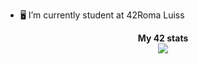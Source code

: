 - 🖥 I’m currently student at 42Roma Luiss

<div align="center">
	<table>
		<tr>
			<b>My 42 stats</b></br>
		</tr>
		<tr>
			<a href="https://github.com/lde-mich">
				<img src="https://badge42.vercel.app/api/v2/clhqcbnm0004108ksg02ezpqs/stats?cursusId=21&coalitionId=125">
			</a>
		</tr>
	</table>
